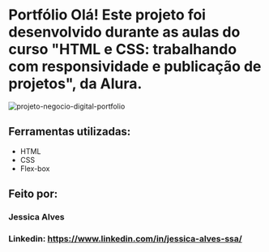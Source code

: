 # Portfólio Olá! Este projeto foi desenvolvido durante as aulas do curso "HTML e CSS: trabalhando com responsividade e publicação de projetos", da Alura.

![projeto-negocio-digital-portfolio](https://github.com/JessicaAlvesSSA/portfolio-aula-alura/assets/108024915/850b02c6-88d4-4e8b-80c8-ec66bb174db5)

## Ferramentas utilizadas:
* HTML
* CSS
* Flex-box

## Feito por:

### Jessica Alves

### Linkedin: https://www.linkedin.com/in/jessica-alves-ssa/
